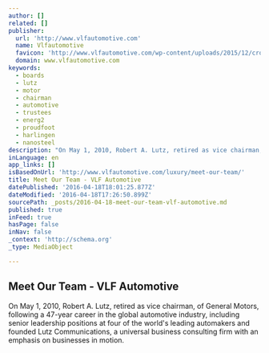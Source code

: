 ```yaml
---
author: []
related: []
publisher:
  url: 'http://www.vlfautomotive.com'
  name: Vlfautomotive
  favicon: 'http://www.vlfautomotive.com/wp-content/uploads/2015/12/cropped-VLF-Logo-192x192.png'
  domain: www.vlfautomotive.com
keywords:
  - boards
  - lutz
  - motor
  - chairman
  - automotive
  - trustees
  - energ2
  - proudfoot
  - harlingen
  - nanosteel
description: "On May 1, 2010, Robert A. Lutz, retired as vice chairman, of General Motors, following a 47-year career in the global automotive industry, including senior leadership positions at four of the world's leading automakers and founded Lutz Communications, a universal business consulting firm with an emphasis on businesses in motion."
inLanguage: en
app_links: []
isBasedOnUrl: 'http://www.vlfautomotive.com/luxury/meet-our-team/'
title: Meet Our Team - VLF Automotive
datePublished: '2016-04-18T18:01:25.877Z'
dateModified: '2016-04-18T17:26:50.899Z'
sourcePath: _posts/2016-04-18-meet-our-team-vlf-automotive.md
published: true
inFeed: true
hasPage: false
inNav: false
_context: 'http://schema.org'
_type: MediaObject

---
```

<article style=""><h1>Meet Our Team - VLF Automotive</h1><p>On May 1, 2010, Robert A. Lutz, retired as vice chairman, of General Motors, following a 47-year career in the global automotive industry, including senior leadership positions at four of the world's leading automakers and founded Lutz Communications, a universal business consulting firm with an emphasis on businesses in motion.</p></article>